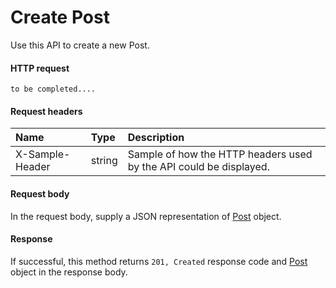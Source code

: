 # Create Post

Use this API to create a new Post.
#### HTTP request
```http
to be completed....
```
#### Request headers
| Name       | Type | Description|
|:---------------|:--------|:----------|
| X-Sample-Header  | string  | Sample of how the HTTP headers used by the API could be displayed.|

#### Request body
In the request body, supply a JSON representation of [Post](../api/post.md) object.


#### Response
If successful, this method returns `201, Created` response code and [Post](../resources/post.md) object in the response body.
